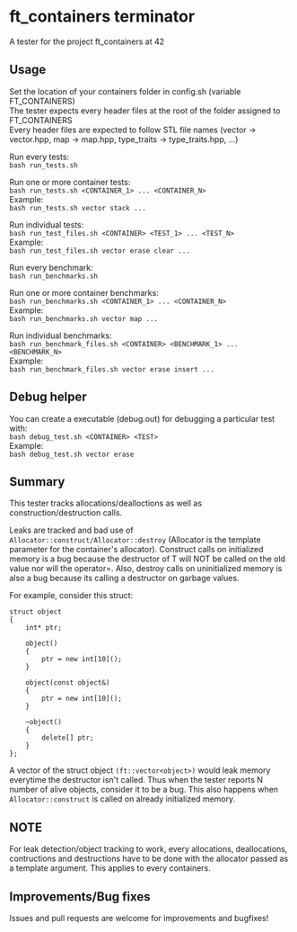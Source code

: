 # ft_containers terminator

A tester for the project ft_containers at 42

## Usage

Set the location of your containers folder in config.sh (variable FT_CONTAINERS) <br/>
The tester expects every header files at the root of the folder assigned to FT_CONTAINERS <br/>
Every header files are expected to follow STL file names (vector -> vector.hpp, map -> map.hpp, type_traits -> type_traits.hpp, ...)

Run every tests: <br/>
```bash run_tests.sh```

Run one or more container tests: <br/>
```bash run_tests.sh <CONTAINER_1> ... <CONTAINER_N>```
<br/>Example: <br/>
```bash run_tests.sh vector stack ...```

Run individual tests: <br/>
```bash run_test_files.sh <CONTAINER> <TEST_1> ... <TEST_N>```
<br/>Example: <br/>
```bash run_test_files.sh vector erase clear ...```

Run every benchmark: <br/>
```bash run_benchmarks.sh```

Run one or more container benchmarks: <br/>
```bash run_benchmarks.sh <CONTAINER_1> ... <CONTAINER_N>```
<br/>Example: <br/>
```bash run_benchmarks.sh vector map ...```

Run individual benchmarks: <br/>
```bash run_benchmark_files.sh <CONTAINER> <BENCHMARK_1> ... <BENCHMARK_N>```
<br/>Example: <br/>
```bash run_benchmark_files.sh vector erase insert ...```

## Debug helper

You can create a executable (debug.out) for debugging a particular test with: <br/>
```bash debug_test.sh <CONTAINER> <TEST>```
<br/>Example: <br/>
```bash debug_test.sh vector erase```

## Summary

This tester tracks allocations/dealloctions as well as construction/destruction calls.

Leaks are tracked and bad use of ```Allocator::construct/Allocator::destroy``` (Allocator is the template parameter for the container's allocator). Construct calls on initialized memory is a bug because the destructor of T will NOT be called on the old value nor will the operator=. Also, destroy calls on uninitialized memory is also a bug because its calling a destructor on garbage values.

For example, consider this struct: <br/>
```
struct object
{
    int* ptr;

    object()
    {
        ptr = new int[10]();
    }

    object(const object&)
    {
        ptr = new int[10]();
    }

    ~object()
    {
        delete[] ptr;
    }
};
```

A vector of the struct object ```(ft::vector<object>)``` would leak memory everytime the destructor isn't called. Thus when the tester reports N number of alive objects, consider it to be a bug. This also happens when ```Allocator::construct``` is called on already initialized memory.

## NOTE

For leak detection/object tracking to work, every allocations, deallocations, contructions and destructions have to be done with the allocator passed as a template argument. This applies to every containers.

## Improvements/Bug fixes

Issues and pull requests are welcome for improvements and bugfixes!
